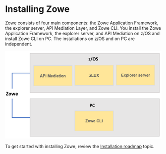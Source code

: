# Installing Zowe

Zowe consists of four main components: the Zowe Application Framework, the explorer server, API Mediation Layer, and Zowe CLI. You install the Zowe Application Framework, the explorer server, and API Mediation on z/OS and install Zowe CLI on PC. The installations on z/OS and on PC are independent.

![Zowe installation overview](../images/common/zowe-install-location.png)

To get started with installing Zowe, review the [Installation roadmap](installroadmap.md) topic.
